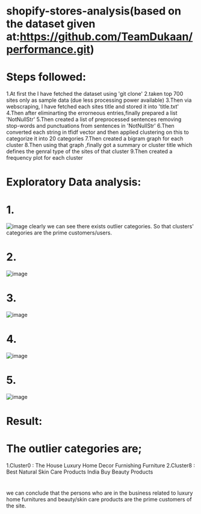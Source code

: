 # shopify-stores-analysis(based on the dataset given at:https://github.com/TeamDukaan/performance.git)
# Steps followed:
1.At first the I have fetched the dataset using 'git clone'
2.taken top 700 sites only as sample data (due less processing power available)
3.Then via webscraping, I have fetched each sites title and stored it into 'title.txt'
4.Then after eliminarting the errorneous entries,finally prepared a list 'NotNullStr'
5.Then created a list of preprocessed sentences removing stop-words and punctuations from sentences in 'NotNullStr'
6.Then converted each string in tfidf vector and then applied clustering on this to categorize it into 20 categories
7.Then created a bigram graph for each cluster
8.Then using that graph ,finally got a summary or cluster title which defines the genral type of the sites of that cluster
9.Then created a frequency plot for each cluster

# Exploratory Data analysis:
# 1.
![image](https://github.com/1biswarup2/shopify-stores-analysis/assets/56034566/18e5f3fa-57c1-4ee8-b7a2-3d28b40a323f)
clearly we can see there exists outlier categories. So that clusters' categories are the prime customers/users.
# 2.
![image](https://github.com/1biswarup2/shopify-stores-analysis/assets/56034566/1985375d-53f7-4575-aac7-e1922015d908)
# 3.
![image](https://github.com/1biswarup2/shopify-stores-analysis/assets/56034566/370e8b69-145d-4f1c-bdde-d5bf876b96cd)

# 4.
![image](https://github.com/1biswarup2/shopify-stores-analysis/assets/56034566/c7fee022-c728-470b-a520-9f4fe6fcfd23)
# 5.
![image](https://github.com/1biswarup2/shopify-stores-analysis/assets/56034566/d7d038b5-f654-4369-97c1-acd3d5450971)

# Result:
# The outlier categories are;
1.Cluster0 :  The House Luxury Home Decor Furnishing Furniture
2.Cluster8 :  Best Natural Skin Care Products India Buy Beauty Products
#
we can conclude that the persons who are in the business related to luxury home furnitures and beauty/skin care products are the prime customers of the site.




